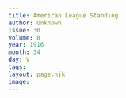 ```yaml
---
title: American League Standing
author: Unknown
issue: 30
volume: 8
year: 1916
month: 34
day: V
tags:
layout: page.njk
image:
---
```





